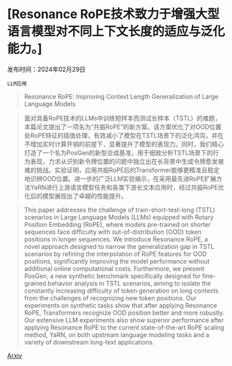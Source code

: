 # [Resonance RoPE技术致力于增强大型语言模型对不同上下文长度的适应与泛化能力。]

发布时间：2024年02月29日

`LLM应用`

> Resonance RoPE: Improving Context Length Generalization of Large Language Models

> 面对具备RoPE技术的LLMs中训练短样本而测试长样本（TSTL）的难题，本篇论文提出了一项名为“共振RoPE”的新方案。该方案优化了对OOD位置处RoPE特征的插值处理，有效减小了模型在TSTL场景下的泛化鸿沟，并在不增加实时计算开销的前提下，显著提升了模型的表现力。同时，我们精心打造了一个名为PosGen的新型合成基准，用于细致分析TSTL场景下的行为表现，力求从识别新令牌位置的问题中独立出在长背景中生成令牌愈发艰难的挑战。实验证明，应用共振RoPE后的Transformer能够更精准且稳定地识辨OOD位置。进一步的广泛LLM实验揭示，在采用最先进RoPE扩展方法YaRN进行上游语言模型任务和各类下游长文本应用时，经过共振RoPE优化后的模型展现出了卓越的性能提升。

> This paper addresses the challenge of train-short-test-long (TSTL) scenarios in Large Language Models (LLMs) equipped with Rotary Position Embedding (RoPE), where models pre-trained on shorter sequences face difficulty with out-of-distribution (OOD) token positions in longer sequences. We introduce Resonance RoPE, a novel approach designed to narrow the generalization gap in TSTL scenarios by refining the interpolation of RoPE features for OOD positions, significantly improving the model performance without additional online computational costs. Furthermore, we present PosGen, a new synthetic benchmark specifically designed for fine-grained behavior analysis in TSTL scenarios, aiming to isolate the constantly increasing difficulty of token generation on long contexts from the challenges of recognizing new token positions. Our experiments on synthetic tasks show that after applying Resonance RoPE, Transformers recognize OOD position better and more robustly. Our extensive LLM experiments also show superior performance after applying Resonance RoPE to the current state-of-the-art RoPE scaling method, YaRN, on both upstream language modeling tasks and a variety of downstream long-text applications.

[Arxiv](https://arxiv.org/abs/2403.00071)